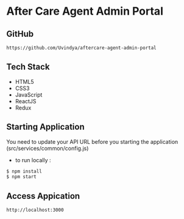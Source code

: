 # After Care Agent Admin Portal

GitHub
------------

```sh
https://github.com/Uvindya/aftercare-agent-admin-portal
```

Tech Stack
------------

- HTML5
- CSS3
- JavaScript
- ReactJS
- Redux

Starting Application
------------

You need to update your API URL before you starting the application (src/services/common/config.js)

-  to run locally :

```sh
$ npm install
$ npm start
```

Access Appication
------------

```sh
http://localhost:3000